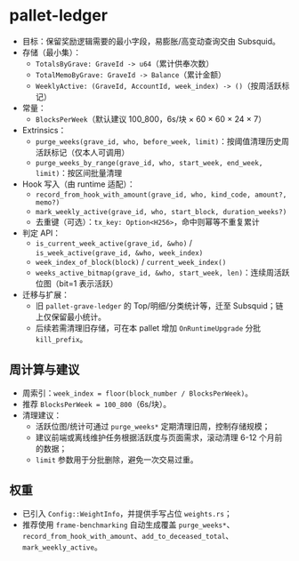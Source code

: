 # pallet-ledger

- 目标：保留奖励逻辑需要的最小字段，易膨胀/高变动查询交由 Subsquid。
- 存储（最小集）：
  - `TotalsByGrave: GraveId -> u64`（累计供奉次数）
  - `TotalMemoByGrave: GraveId -> Balance`（累计金额）
  - `WeeklyActive: (GraveId, AccountId, week_index) -> ()`（按周活跃标记）
- 常量：
  - `BlocksPerWeek`（默认建议 100_800，6s/块 × 60 × 60 × 24 × 7）
- Extrinsics：
  - `purge_weeks(grave_id, who, before_week, limit)`：按阈值清理历史周活跃标记（仅本人可调用）
  - `purge_weeks_by_range(grave_id, who, start_week, end_week, limit)`：按区间批量清理
- Hook 写入（由 runtime 适配）：
  - `record_from_hook_with_amount(grave_id, who, kind_code, amount?, memo?)`
  - `mark_weekly_active(grave_id, who, start_block, duration_weeks?)`
  - 去重键（可选）：`tx_key: Option<H256>`，命中则幂等不重复累计
- 判定 API：
  - `is_current_week_active(grave_id, &who)` / `is_week_active(grave_id, &who, week_index)`
  - `week_index_of_block(block)` / `current_week_index()`
  - `weeks_active_bitmap(grave_id, &who, start_week, len)`：连续周活跃位图（bit=1 表示活跃）
- 迁移与扩展：
  - 旧 `pallet-grave-ledger` 的 Top/明细/分类统计等，迁至 Subsquid；链上仅保留最小统计。
  - 后续若需清理旧存储，可在本 pallet 增加 `OnRuntimeUpgrade` 分批 `kill_prefix`。

## 周计算与建议

- 周索引：`week_index = floor(block_number / BlocksPerWeek)`。
- 推荐 `BlocksPerWeek = 100_800`（6s/块）。
- 清理建议：
  - 活跃位图/统计可通过 `purge_weeks*` 定期清理旧周，控制存储规模；
  - 建议前端或离线维护任务根据活跃度与页面需求，滚动清理 6-12 个月前的数据；
  - `limit` 参数用于分批删除，避免一次交易过重。

## 权重

- 已引入 `Config::WeightInfo`，并提供手写占位 `weights.rs`；
- 推荐使用 `frame-benchmarking` 自动生成覆盖 `purge_weeks*`、`record_from_hook_with_amount`、`add_to_deceased_total`、`mark_weekly_active`。



